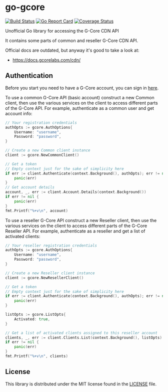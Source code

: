 # go-gcore
[![Build Status](https://travis-ci.org/dstdfx/go-gcore.svg?branch=master)](https://travis-ci.org/dstdfx/go-gcore)
[![Go Report Card](https://goreportcard.com/badge/github.com/dstdfx/go-gcore)](https://goreportcard.com/report/github.com/dstdfx/go-gcore)
[![Coverage Status](https://coveralls.io/repos/github/dstdfx/go-gcore/badge.svg?branch=master)](https://coveralls.io/github/dstdfx/go-gcore?branch=master)

Unofficial Go library for accessing the G-Core CDN API

It contains some parts of common and reseller G-Core CDN API.

Official docs are outdated, but anyway it's good to take a look at:
- https://docs.gcorelabs.com/cdn/

## Authentication ##

Before you start you need to have a G-Core account, you can sign in [here](https://gcorelabs.com).

To use a common G-Core API (basic account) construct a new Common client, then use the various services on the client to
access different parts of the G-Core API. For example, authenticate as a common user and get account info:

```go
// Your registration credentials
authOpts := gcore.AuthOptions{
    Username: "username",
    Password: "password",
}

// Create a new Common client instance
client := gcore.NewCommonClient()

// Get a token
// Empty context just for the sake of simplicity here
if err := client.Authenticate(context.Background(), authOpts); err != nil {
    panic(err)
}
// Get account details
account, _, err := client.Account.Details(context.Background())
if err != nil {
    panic(err)
}
fmt.Printf("%+v\n", account)
```

To use a reseller G-Core API  construct a new Reseller client, then use the various services on the client to
access different parts of the G-Core Reseller API. For example, authenticate as a reseller and get a list of activated clients:

```go
// Your reseller registration credentials
authOpts := gcore.AuthOptions{
    Username: "username",
    Password: "password",
}

// Create a new Reseller client instance
client := gcore.NewResellerClient()

// Get a token
// Empty context just for the sake of simplicity here
if err := client.Authenticate(context.Background(), authOpts); err != nil {
    panic(err)
}

listOpts := gcore.ListOpts{
    Activated: true,
}

// Get a list of activated clients assigned to this reseller account
clients, _, err := client.Clients.List(context.Background(), listOpts)
if err != nil {
    panic(err)
}
fmt.Printf("%+v\n", clients)
```


## License ##
This library is distributed under the MIT license found in the [LICENSE](./LICENSE) file.
